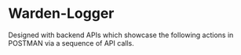 # Warden-Logger
Designed with backend APIs which showcase the following actions in POSTMAN via a sequence of API calls.
